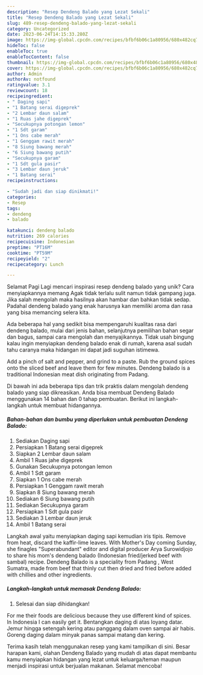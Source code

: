 ```yaml
---
description: "Resep Dendeng Balado yang Lezat Sekali"
title: "Resep Dendeng Balado yang Lezat Sekali"
slug: 489-resep-dendeng-balado-yang-lezat-sekali
category: Uncategorized
date: 2023-06-24T14:15:33.280Z
image: https://img-global.cpcdn.com/recipes/bfbf6b06c1a80956/680x482cq70/dendeng-balado-foto-resep-utama.jpg
hideToc: false
enableToc: true
enableTocContent: false
thumbnail: https://img-global.cpcdn.com/recipes/bfbf6b06c1a80956/680x482cq70/dendeng-balado-foto-resep-utama.jpg
cover: https://img-global.cpcdn.com/recipes/bfbf6b06c1a80956/680x482cq70/dendeng-balado-foto-resep-utama.jpg
author: Admin
authorAv: notfound
ratingvalue: 3.1
reviewcount: 18
recipeingredient:
- " Daging sapi"
- "1 Batang serai digeprek"
- "2 Lembar daun salam"
- "1 Ruas jahe digeprek"
- "Secukupnya potongan lemon"
- "1 Sdt garam"
- "1 Ons cabe merah"
- "1 Genggam rawit merah"
- "8 Siung bawang merah"
- "6 Siung bawang putih"
- "Secukupnya garam"
- "1 Sdt gula pasir"
- "3 Lembar daun jeruk"
- "1 Batang serai"
recipeinstructions:

- "Sudah jadi dan siap dinikmati!"
categories:
- Resep
tags:
- dendeng
- balado

katakunci: dendeng balado 
nutrition: 269 calories
recipecuisine: Indonesian
preptime: "PT16M"
cooktime: "PT59M"
recipeyield: "2"
recipecategory: Lunch

---
```



Selamat Pagi Lagi mencari inspirasi resep dendeng balado yang unik? Cara menyiapkannya memang Agak tidak terlalu sulit namun tidak gampang juga. Jika salah mengolah maka hasilnya akan hambar dan bahkan tidak sedap. Padahal dendeng balado yang enak harusnya kan memiliki aroma dan rasa yang bisa memancing selera kita.


Ada beberapa hal yang sedikit bisa mempengaruhi kualitas rasa dari dendeng balado, mulai dari jenis bahan, selanjutnya pemilihan bahan segar dan bagus, sampai cara mengolah dan menyajikannya. Tidak usah bingung kalau ingin menyiapkan dendeng balado enak di rumah, karena asal sudah tahu caranya maka hidangan ini dapat jadi suguhan istimewa.

Add a pinch of salt and pepper, and grind to a paste. Rub the ground spices onto the sliced beef and leave them for few minutes. Dendeng balado is a traditional Indonesian meat dish originating from Padang.


Di bawah ini ada beberapa tips dan trik praktis dalam mengolah dendeng balado yang siap dikreasikan. Anda bisa membuat Dendeng Balado menggunakan 14 bahan dan 0 tahap pembuatan. Berikut ini langkah-langkah untuk membuat hidangannya.

<!--inarticleads1-->

##### Bahan-bahan dan bumbu yang diperlukan untuk pembuatan Dendeng Balado:

1. Sediakan  Daging sapi
1. Persiapkan 1 Batang serai digeprek
1. Siapkan 2 Lembar daun salam
1. Ambil 1 Ruas jahe digeprek
1. Gunakan Secukupnya potongan lemon
1. Ambil 1 Sdt garam
1. Siapkan 1 Ons cabe merah
1. Persiapkan 1 Genggam rawit merah
1. Siapkan 8 Siung bawang merah
1. Sediakan 6 Siung bawang putih
1. Sediakan Secukupnya garam
1. Persiapkan 1 Sdt gula pasir
1. Sediakan 3 Lembar daun jeruk
1. Ambil 1 Batang serai


Langkah awal yaitu menyiapkan daging sapi kemudian iris tipis. Remove from heat, discard the kaffir-lime leaves. With Mother&#39;s Day coming Sunday, she finagles &#34;Superabundant&#34; editor and digital producer Arya Surowidjojo to share his mom&#39;s dendeng balado (Indonesian fried/jerked beef with sambal) recipe. Dendeng Balado is a speciality from Padang , West Sumatra, made from beef that thinly cut then dried and fried before added with chillies and other ingredients. 

<!--inarticleads2-->

##### Langkah-langkah untuk memasak Dendeng Balado:


1. Selesai dan siap dihidangkan!

For me their foods are delicious because they use different kind of spices. In Indonesia I can easily get it. Bentangkan daging di atas loyang datar. Jemur hingga setengah kering atau panggang dalam oven sampai air habis. Goreng daging dalam minyak panas sampai matang dan kering. 

Terima kasih telah menggunakan resep yang kami tampilkan di sini. Besar harapan kami, olahan Dendeng Balado yang mudah di atas dapat membantu kamu menyiapkan hidangan yang lezat untuk keluarga/teman maupun menjadi inspirasi untuk berjualan makanan. Selamat mencoba!
